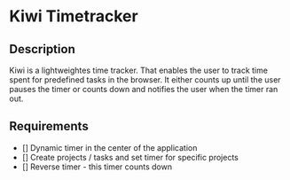 # Kiwi Timetracker

## Description

Kiwi is a lightweightes time tracker. That enables the user to track time spent for predefined tasks in the browser. It either counts up until the user pauses the timer or counts down and notifies the user when the timer ran out.

## Requirements

- [] Dynamic timer in the center of the application
- [] Create projects / tasks and set timer for specific projects
- [] Reverse timer - this timer counts down
